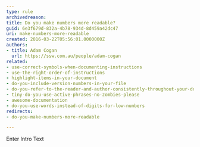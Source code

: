 ```yaml
---
type: rule
archivedreason: 
title: Do you make numbers more readable?
guid: 6e3f679d-832a-4b78-934d-8d459a42dc47
uri: make-numbers-more-readable
created: 2016-03-22T05:56:01.0000000Z
authors:
- title: Adam Cogan
  url: https://ssw.com.au/people/adam-cogan
related:
- use-correct-symbols-when-documenting-instructions
- use-the-right-order-of-instructions
- highlight-items-in-your-document
- do-you-include-version-numbers-in-your-file
- do-you-refer-to-the-reader-and-author-consistently-throughout-your-document
- tiny-do-you-use-active-phrases-no-zombies-please
- awesome-documentation
- do-you-use-words-instead-of-digits-for-low-numbers
redirects:
- do-you-make-numbers-more-readable

---
```



Enter Intro Text
<br><excerpt class='endintro'></excerpt><br>




